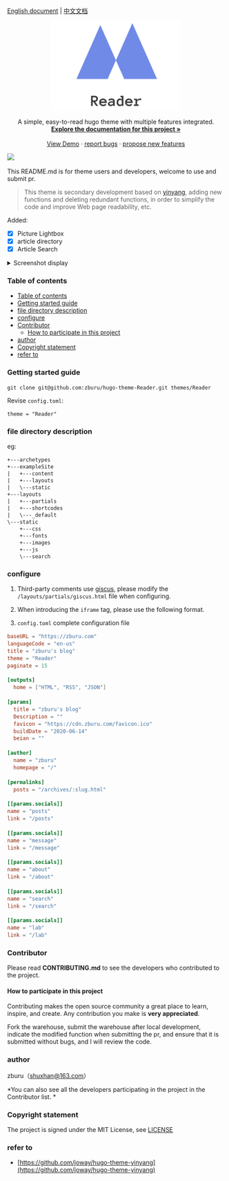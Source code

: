 [English document](./README.md) | [中文文档](./README_zh.md)

<p align="center">
  <a href="https://github.com/zburu/hugo-theme-Reader/">
    <img src="images/logo.png" alt="Logo" width="300">
  </a>
  <p align="center">
  A simple, easy-to-read hugo theme with multiple features integrated.
    <br />
    <a href="https://github.com/zburu/hugo-theme-Reader"><strong>Explore the documentation for this project »</strong></a>
    <br />
    <br />
    <a href="https://hugo-theme-reader.vercel.app/" target="_blank">View Demo</a>
    ·
    <a href="https://github.com/zburu/hugo-theme-Reader/issues">report bugs</a>
    ·
    <a href="https://github.com/zburu/hugo-theme-Reader/issues">propose new features</a>
  </p>

</p>

<img src="https://count.zburu.com/get/?name=hugo-theme-Reader">

This README.md is for theme users and developers, welcome to use and submit pr.

> This theme is secondary development based on [yinyang](https://github.com/joway/hugo-theme-yinyang), adding new functions and deleting redundant functions, in order to simplify the code and improve Web page readability, etc.

Added:
- [x] Picture Lightbox
- [x] article directory
- [x] Article Search

<details>
<summary>Screenshot display</summary>
<img src="https://cdn.staticaly.com/gh/zburu/pic-cdn@main/20221110/image.1b5c792ko41s.jpg">
</details>
 
### Table of contents

- [Table of contents](#table-of-contents)
- [Getting started guide](#getting-started-guide)
- [file directory description](#file-directory-description)
- [configure](#configure)
- [Contributor](#contributor)
  - [How to participate in this project](#how-to-participate-in-this-project)
- [author](#author)
- [Copyright statement](#copyright-statement)
- [refer to](#refer-to)

### Getting started guide

```shell
git clone git@github.com:zburu/hugo-theme-Reader.git themes/Reader
```

Revise `config.toml`:

```
theme = "Reader"
```


### file directory description
eg:

```shell
+---archetypes
+---exampleSite
|   +---content
|   +---layouts
|   \---static
+---layouts
|   +---partials
|   +---shortcodes
|   \---_default
\---static
    +---css
    +---fonts
    +---images
    +---js
    \---search
```

### configure 

1. Third-party comments use [giscus](https://giscus.app), please modify the `/layouts/partials/giscus.html` file when configuring.

2. When introducing the `iframe` tag, please use the following format.

3. `config.toml` complete configuration file
```toml
baseURL = "https://zburu.com"
languageCode = "en-us"
title = "zburu's blog"
theme = "Reader"
paginate = 15

[outputs]
  home = ["HTML", "RSS", "JSON"]

[params]
  title = "zburu's blog"
  Description = ""
  favicon = "https://cdn.zburu.com/favicon.ico"
  buildDate = "2020-06-14"
  beian = ""

[author]
  name = "zburu"
  homepage = "/"

[permalinks]
  posts = "/archives/:slug.html"

[[params.socials]]
name = "posts"
link = "/posts"

[[params.socials]]
name = "message"
link = "/message"

[[params.socials]]
name = "about"
link = "/about"

[[params.socials]]
name = "search"
link = "/search"

[[params.socials]]
name = "lab"
link = "/lab"
```


### Contributor

Please read **CONTRIBUTING.md** to see the developers who contributed to the project.

#### How to participate in this project

Contributing makes the open source community a great place to learn, inspire, and create. Any contribution you make is **very appreciated**.

Fork the warehouse, submit the warehouse after local development, indicate the modified function when submitting the pr, and ensure that it is submitted without bugs, and I will review the code.


### author

zburu（shuxhan@163.com）

*You can also see all the developers participating in the project in the Contributor list. *

### Copyright statement

The project is signed under the MIT License, see [LICENSE](https://github.com/zburu/hugo-theme-Reader/blob/main/LICENSE)

### refer to

- [https://github.com/joway/hugo-theme-yinyang](https://github.com/joway/hugo-theme-yinyang)



